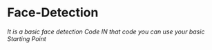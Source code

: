 # Face-Detection
 *It is a basic face detection Code*
 *IN that code you can use your basic Starting Point*

